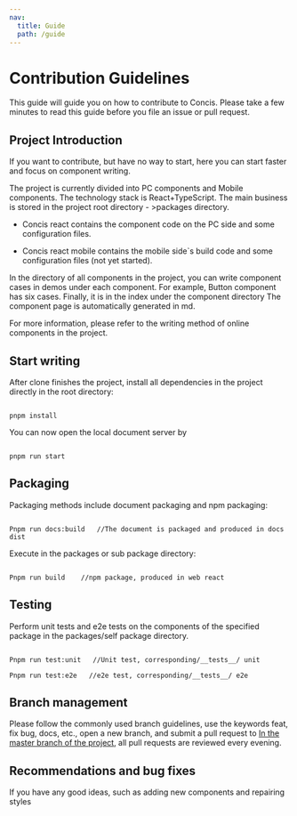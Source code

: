 ```yaml
---
nav:
  title: Guide
  path: /guide
---
```


# Contribution Guidelines

This guide will guide you on how to contribute to Concis. Please take a few minutes to read this guide before you file an issue or pull request.

## Project Introduction

If you want to contribute, but have no way to start, here you can start faster and focus on component writing.

The project is currently divided into PC components and Mobile components. The technology stack is React+TypeScript. The main business is stored in the project root directory - >packages directory.

- Concis react contains the component code on the PC side and some configuration files.

- Concis react mobile contains the mobile side`s build code and some configuration files (not yet started).

In the directory of all components in the project, you can write component cases in demos under each component. For example, Button component has six cases. Finally, it is in the index under the component directory The component page is automatically generated in md.

For more information, please refer to the writing method of online components in the project.

## Start writing

After clone finishes the project, install all dependencies in the project directly in the root directory:

```tsx pure

pnpm install

```

You can now open the local document server by

```tsx pure

pnpm run start

```

## Packaging

Packaging methods include document packaging and npm packaging:

```tsx pure

Pnpm run docs:build   //The document is packaged and produced in docs dist

```

Execute in the packages or sub package directory:

```tsx pure

Pnpm run build    //npm package, produced in web react

```

## Testing

Perform unit tests and e2e tests on the components of the specified package in the packages/self package directory.

```tsx pure

Pnpm run test:unit   //Unit test, corresponding/__tests__/ unit

Pnpm run test:e2e   //e2e test, corresponding/__tests__/ e2e

```

## Branch management

Please follow the commonly used branch guidelines, use the keywords feat, fix bug, docs, etc., open a new branch, and submit a pull request to <a href="https://github.com/fengxinhhh/Concis">In the master branch of the project</a>, all pull requests are reviewed every evening.

## Recommendations and bug fixes

If you have any good ideas, such as adding new components and repairing styles
